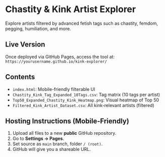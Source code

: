 # Chastity & Kink Artist Explorer

Explore artists filtered by advanced fetish tags such as chastity, femdom, pegging, humiliation, and more.

## Live Version
Once deployed via GitHub Pages, access the tool at:
`https://yourusername.github.io/kink-explorer/`

## Contents
- `index.html`: Mobile-friendly filterable UI
- `Chastity_Kink_Tag_Expanded_10Tags.csv`: Tag matrix (10 tags per artist)
- `Top50_Expanded_Chastity_Kink_Heatmap.png`: Visual heatmap of Top 50
- `Filtered_Kink_Artist_Dataset.csv`: All kink-relevant artists (filtered)

## Hosting Instructions (Mobile-Friendly)
1. Upload all files to a new **public** GitHub repository.
2. Go to **Settings → Pages**.
3. Set source as `main` branch, folder `/ (root)`.
4. GitHub will give you a shareable URL.

